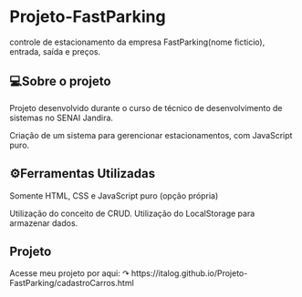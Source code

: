 # Projeto-FastParking
controle de estacionamento da empresa FastParking(nome ficticio), entrada, saída e preços.

<h2>💻Sobre o projeto</h2>
Projeto desenvolvido durante o curso de técnico de desenvolvimento de sistemas no SENAI Jandira.

Criação de um sistema para gerencionar estacionamentos, com JavaScript puro.

<h2>⚙Ferramentas Utilizadas</h2>
Somente HTML, CSS e JavaScript puro (opção própria)

Utilização do conceito de CRUD.
Utilização do LocalStorage para armazenar dados.

<h2>Projeto</h2>
Acesse meu projeto por aqui: ↷
https://italog.github.io/Projeto-FastParking/cadastroCarros.html
